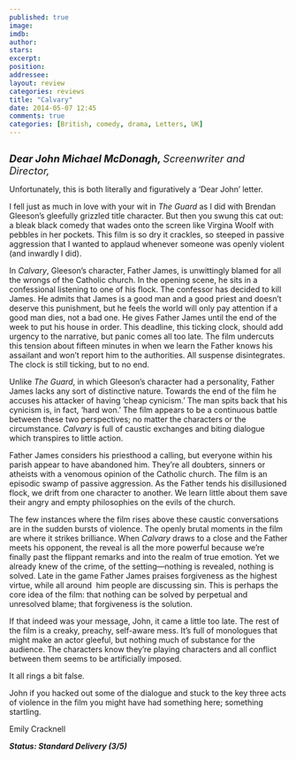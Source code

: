 ```yaml
---
published: true
image: 
imdb: 
author:  
stars: 
excerpt: 
position: 
addressee: 
layout: review
categories: reviews
title: "Calvary"
date: 2014-05-07 12:45
comments: true
categories: [British, comedy, drama, Letters, UK]
---
```

<div><p><span class="full-image-block ssNonEditable"><span><a href="/letters/2014/5/7/calvary.html"><img src="http://rollotomasi73.files.wordpress.com/2014/05/calvary.jpg" alt="" /></a></span></span></p>
<p><em><span style="font-size:130%;"><strong>Dear John Michael McDonagh, </strong>Screenwriter and Director,</span></em></p>
<p>Unfortunately, this is both literally and figuratively a &#8216;Dear John&#8217; letter.</p>
<p>I fell just as much in love with your wit in <em>The Guard</em> as I did with Brendan Gleeson&#8217;s gleefully grizzled title character. But then you swung this cat out: a bleak black comedy that wades onto the screen like Virgina Woolf with pebbles in her pockets. This film is so dry it crackles, so steeped in passive aggression that I wanted to applaud whenever someone was openly violent (and inwardly I did).</p>
<p>In <em>Calvary</em>, Gleeson&#8217;s character, Father James, is unwittingly blamed for all the wrongs of the Catholic church. In the opening scene, he sits in a confessional listening to one of his flock. The confessor has decided to kill James. He admits that James is a good man and a good priest and doesn&#8217;t deserve this punishment, but he feels the world will only pay attention if a good man dies, not a bad one. He gives Father James until the end of the week to put his house in order. This deadline, this ticking clock, should add urgency to the narrative, but panic comes all too late. The film undercuts this tension about fifteen minutes in when we learn the Father knows his assailant and won&rsquo;t report him to the authorities. All suspense disintegrates. The clock is still ticking, but to no end.</p>
<p>Unlike <em>The Guard</em>, in which Gleeson&#8217;s character had a personality, Father James lacks any sort of distinctive nature. Towards the end of the film he accuses his attacker of having &#8216;cheap cynicism.&rsquo; The man spits back that his cynicism is, in fact, &#8216;hard won.&#8217; The film appears to be a continuous battle between these two perspectives; no matter the characters or the circumstance. <em>Calvary</em> is full of caustic exchanges and biting dialogue which transpires to little action.</p>
<p>Father James considers his priesthood a calling, but everyone within his parish appear to have abandoned him. They&#8217;re all doubters, sinners or atheists with a venomous opinion of the Catholic church. The film is an episodic swamp of passive aggression. As the Father tends his disillusioned flock, we drift from one character to another. We learn little about them save their angry and empty philosophies on the evils of the church.</p>
<p>The few instances where the film rises above these caustic conversations are in the sudden bursts of violence. The openly brutal moments in the film are where it strikes brilliance. When <em>Calvary</em> draws to a close and the Father meets his opponent, the reveal is all the more powerful because we&rsquo;re finally past the flippant remarks and into the realm of true emotion. Yet we already knew of the crime, of the setting&mdash;nothing is revealed, nothing is solved. Late in the game Father James praises forgiveness as the highest virtue, while all around&nbsp; him people are discussing sin. This is perhaps the core idea of the film: that nothing can be solved by perpetual and unresolved blame; that forgiveness is the solution.&nbsp;</p>
<p>If that indeed was your message, John, it came a little too late. The rest of the film is a creaky, preachy, self-aware mess. It&#8217;s full of monologues that might make an actor gleeful, but nothing much of substance for the audience. The characters know they&#8217;re playing characters and all conflict between them seems to be artificially imposed.</p>
<p>It all rings a bit false.&nbsp;</p>
<p>John if you hacked out some of the dialogue and stuck to the key three acts of violence in the film you might have had something here; something startling.</p>
<p>Emily Cracknell</p>
<p><strong><em>Status: Standard Delivery (3/5)</em></strong></p></div>
